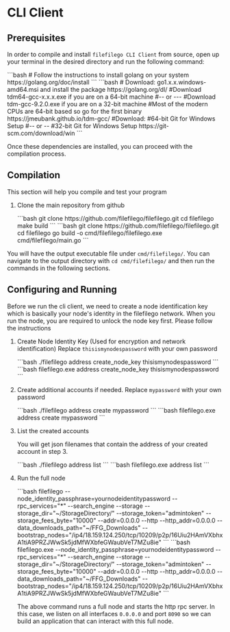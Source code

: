 # CLI Client

## Prerequisites

In order to compile and install `filefilego CLI Client` from source, open up your terminal in the desired directory and run the following command:

<code-group>
   <code-block title="Linux/Unix" active>
   ```bash
   # Follow the instructions to install golang on your system
   https://golang.org/doc/install
   ```
   </code-block>

   <code-block title="Windows">
   ```bash
   # Download: go1.x.x.windows-amd64.msi and install the package
   https://golang.org/dl/
   #Download tdm64-gcc-x.x.x.exe if you are on a 64-bit machine
   #-- or ---
   #Download tdm-gcc-9.2.0.exe if you are on a 32-bit machine
   #Most of the modern CPUs are 64-bit based so go for the first binary
   https://jmeubank.github.io/tdm-gcc/
   #Download:
   #64-bit Git for Windows Setup
   #-- or --
   #32-bit Git for Windows Setup
   https://git-scm.com/download/win
   ```
   </code-block>
</code-group>


Once these dependencies are installed, you can proceed with the compilation process.

## Compilation

This section will help you compile and test your program


1. Clone the main repository from github

   <code-group>
      <code-block title="Linux/Unix" active>
      ```bash
   git clone https://github.com/filefilego/filefilego.git
   cd filefilego
   make build
      ```
      </code-block>

      <code-block title="Windows">
      ```bash
   git clone https://github.com/filefilego/filefilego.git
   cd filefilego
   go build -o cmd/filefilego/filefilego.exe cmd/filefilego/main.go
      ```
      </code-block>
   </code-group>

  You will have the output executable file under `cmd/filefilego/`. You can navigate to the output directory with `cd cmd/filefilego/` and then run the commands in the following sections.

## Configuring and Running

Before we run the cli client, we need to create a node identification key which is basically your node's identity in the filefilego network. When you run the node, you are required to unlock the node key first. Please follow the instructions


1. Create Node Identity Key (Used for encryption and network identification) Replace `thisismynodespassword` with your own password

   <code-group>
   <code-block title="Linux/Unix" active>
   ```bash
   ./filefilego address create_node_key thisismynodespassword
   ```
   </code-block>

   <code-block title="Windows">
   ```bash
   filefilego.exe address create_node_key thisismynodespassword
   ```
   </code-block>
   </code-group>

2. Create additional accounts if needed. Replace `mypassword` with your own password

   <code-group>
   <code-block title="Linux/Unix" active>
   ```bash
   ./filefilego address create mypassword
   ```
   </code-block>

   <code-block title="Windows">
   ```bash
   filefilego.exe address create mypassword
   ```
   </code-block>
   </code-group>

3. List the created accounts

   You will get json filenames that contain the address of your created account in step 3.

   <code-group>
   <code-block title="Linux/Unix" active>
   ```bash
   ./filefilego address list
   ```
   </code-block>

   <code-block title="Windows">
   ```bash
   filefilego.exe address list
   ```
   </code-block>
   </code-group>

4. Run the full node


   <code-group>
   <code-block title="Linux/Unix" active>
   ```bash
   filefilego --node_identity_passphrase=yournodeidentitypassword --rpc_services="*" --search_engine --storage --storage_dir="~/StorageDirectory/" --storage_token="admintoken" --storage_fees_byte="10000" --addr=0.0.0.0 --http --http_addr=0.0.0.0 --data_downloads_path="~/FFG_Downloads" --bootstrap_nodes="/ip4/18.159.124.250/tcp/10209/p2p/16Uiu2HAmVXbhxA1tiA9PRZJWwSk5jdMfWXbfeGWaubVeT7MZu8ie"
   ```
   </code-block>

   <code-block title="Windows">
   ```bash
   filefilego.exe --node_identity_passphrase=yournodeidentitypassword --rpc_services="*" --search_engine --storage --storage_dir="~/StorageDirectory/" --storage_token="admintoken" --storage_fees_byte="10000" --addr=0.0.0.0 --http --http_addr=0.0.0.0 --data_downloads_path="~/FFG_Downloads" --bootstrap_nodes="/ip4/18.159.124.250/tcp/10209/p2p/16Uiu2HAmVXbhxA1tiA9PRZJWwSk5jdMfWXbfeGWaubVeT7MZu8ie"
   ```
   </code-block>
   </code-group>

   The above command runs a full node and starts the http rpc server. In this case, we listen on all interfaces `0.0.0.0` and port `8090` so we can build an application that can interact with this full node.
